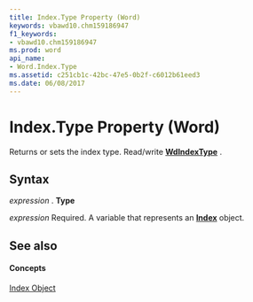 ```yaml
---
title: Index.Type Property (Word)
keywords: vbawd10.chm159186947
f1_keywords:
- vbawd10.chm159186947
ms.prod: word
api_name:
- Word.Index.Type
ms.assetid: c251cb1c-42bc-47e5-0b2f-c6012b61eed3
ms.date: 06/08/2017
---
```



# Index.Type Property (Word)

Returns or sets the index type. Read/write  **[WdIndexType](wdindextype-enumeration-word.md)** .


## Syntax

 _expression_ . **Type**

 _expression_ Required. A variable that represents an **[Index](index-object-word.md)** object.


## See also


#### Concepts


[Index Object](index-object-word.md)

